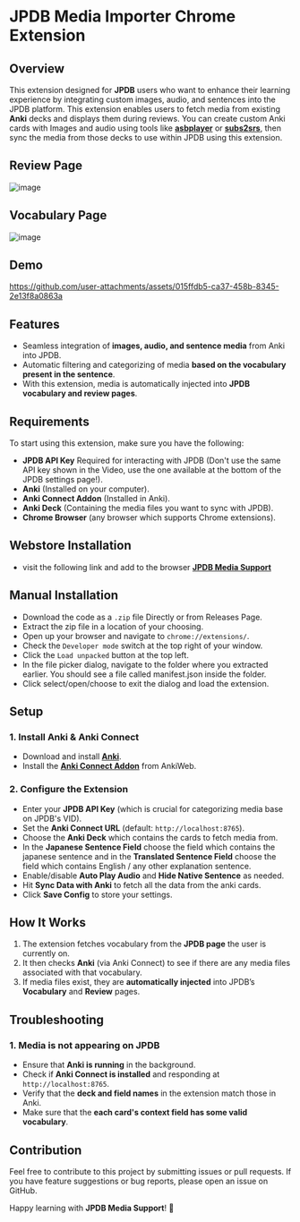 # JPDB Media Importer Chrome Extension

## Overview
This extension designed for **JPDB** users who want to enhance their learning experience by integrating custom images, audio, and sentences into the JPDB platform.
This extension enables users to fetch media from existing **Anki** decks and displays them during reviews.  You can create custom Anki cards with Images and audio using tools like **[asbplayer](https://github.com/killergerbah/asbplayer)** or **[subs2srs](https://subs2srs.sourceforge.net/)**, then sync the media from those decks to use within JPDB using this extension.

 
## Review Page
![image](https://github.com/user-attachments/assets/59a3bb4b-3056-4379-9f46-974e79fefdab)

## Vocabulary Page
![image](https://github.com/user-attachments/assets/a4a3941d-55f0-4c46-9219-c22ec486c334)

## Demo
https://github.com/user-attachments/assets/015ffdb5-ca37-458b-8345-2e13f8a0863a



## Features
- Seamless integration of **images, audio, and sentence media** from Anki into JPDB.
- Automatic filtering and categorizing of media **based on the vocabulary present in the sentence**.
- With this extension, media is automatically injected into **JPDB vocabulary and review pages**.

## Requirements
To start using this extension, make sure you have the following:

- **JPDB API Key** Required for interacting with JPDB (Don't use the same API key shown in the Video, use the one available at the bottom of the JPDB settings page!).
- **Anki** (Installed on your computer).
- **Anki Connect Addon** (Installed in Anki).
- **Anki Deck** (Containing the media files you want to sync with JPDB).
- **Chrome Browser** (any browser which supports Chrome extensions).

## Webstore Installation
- visit the following link and add to the browser **[JPDB Media Support](https://chromewebstore.google.com/detail/jpdb-media-support/pdhlakhlcgpogjkfaaidlnpogenbekif)**

## Manual Installation
- Download the code as a `.zip` file Directly or from Releases Page.
- Extract the zip file in a location of your choosing.
- Open up your browser and navigate to `chrome://extensions/`.
- Check the `Developer mode` switch at the top right of your window.
- Click the `Load unpacked` button at the top left.
- In the file picker dialog, navigate to the folder where you extracted earlier. You should see a file called manifest.json inside the folder.
- Click select/open/choose to exit the dialog and load the extension.

## Setup
### 1. Install Anki & Anki Connect
- Download and install **[Anki](https://apps.ankiweb.net/)**.
- Install the **[Anki Connect Addon](https://ankiweb.net/shared/info/2055492159)** from AnkiWeb.

### 2. Configure the Extension
- Enter your **JPDB API Key** (which is crucial for categorizing media base on JPDB's VID).
- Set the **Anki Connect URL** (default: `http://localhost:8765`).
- Choose the **Anki Deck** which contains the cards to fetch media from.
- In the **Japanese Sentence Field** choose the field which contains the japanese sentence and in the **Translated Sentence Field** choose the field which contains English / any other explanation sentence. 
- Enable/disable **Auto Play Audio** and **Hide Native Sentence** as needed.
- Hit **Sync Data with Anki** to fetch all the data from the anki cards.
- Click **Save Config** to store your settings.

## How It Works
1. The extension fetches vocabulary from the **JPDB page** the user is currently on.
2. It then checks **Anki** (via Anki Connect) to see if there are any media files associated with that vocabulary.
3. If media files exist, they are **automatically injected** into JPDB’s **Vocabulary** and **Review** pages.

## Troubleshooting
### 1. Media is not appearing on JPDB
- Ensure that **Anki is running** in the background.
- Check if **Anki Connect is installed** and responding at `http://localhost:8765`.
- Verify that the **deck and field names** in the extension match those in Anki.
- Make sure that the **each card's context field has some valid vocabulary**.


## Contribution
Feel free to contribute to this project by submitting issues or pull requests. If you have feature suggestions or bug reports, please open an issue on GitHub.


Happy learning with **JPDB Media Support**! 🎉

